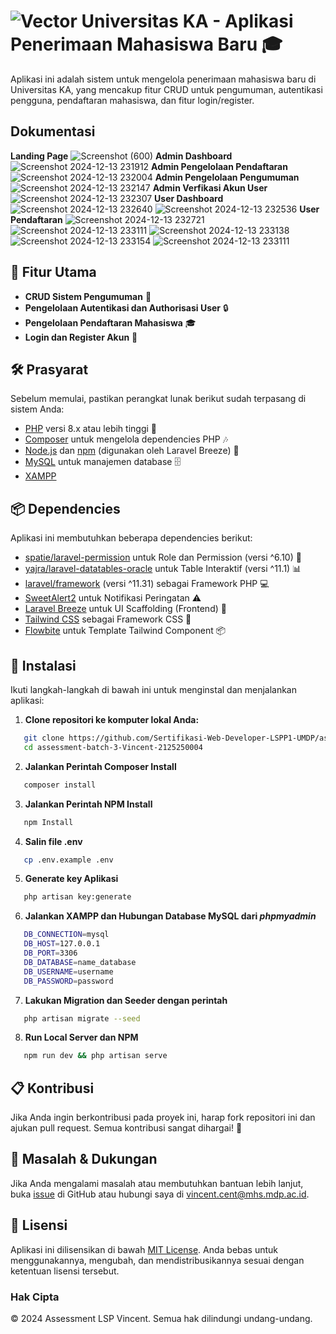 # ![Vector](https://github.com/user-attachments/assets/ddcf3e4d-585b-4614-bedf-edfe1cb40a19) Universitas KA - Aplikasi Penerimaan Mahasiswa Baru 🎓

Aplikasi ini adalah sistem untuk mengelola penerimaan mahasiswa baru di Universitas KA, yang mencakup fitur CRUD untuk pengumuman, autentikasi pengguna, pendaftaran mahasiswa, dan fitur login/register.

## Dokumentasi
**Landing Page**
![Screenshot (600)](https://github.com/user-attachments/assets/505ac940-fd2c-4916-ba58-faf7d5a381be)
**Admin Dashboard**
![Screenshot 2024-12-13 231912](https://github.com/user-attachments/assets/46b6e377-655c-46a5-85bc-c18279d612a3)
**Admin Pengelolaan Pendaftaran**
![Screenshot 2024-12-13 232004](https://github.com/user-attachments/assets/3581b178-e2f2-4fd1-8bf2-90c351e9904e)
**Admin Pengelolaan Pengumuman**
![Screenshot 2024-12-13 232147](https://github.com/user-attachments/assets/911bd277-9e18-48ac-a94a-625409a5cc4a)
**Admin Verfikasi Akun User**
![Screenshot 2024-12-13 232307](https://github.com/user-attachments/assets/d3412348-ea61-4b44-8c20-79c3a8ee8980)
**User Dashboard**
![Screenshot 2024-12-13 232640](https://github.com/user-attachments/assets/5f47a618-c150-4bf6-92eb-5806f7a0ab92)
![Screenshot 2024-12-13 232536](https://github.com/user-attachments/assets/d360eea0-1772-43b2-95fb-456e4e3a716d)
**User Pendaftaran**
![Screenshot 2024-12-13 232721](https://github.com/user-attachments/assets/96727194-94d1-4122-a1c2-27076c7ecfec)
![Screenshot 2024-12-13 233111](https://github.com/user-attachments/assets/cfd27d31-1b15-4616-8caa-350f60243b8f)
![Screenshot 2024-12-13 233138](https://github.com/user-attachments/assets/581221af-d29c-4533-bca7-0a7f170d2292)
![Screenshot 2024-12-13 233154](https://github.com/user-attachments/assets/d875721f-efc4-4891-8cb6-f6552fb364be)
![Screenshot 2024-12-13 233111](https://github.com/user-attachments/assets/d2157db2-e6b8-4289-86e0-71bb6422c064)

## 📌 Fitur Utama

- **CRUD Sistem Pengumuman** 📝
- **Pengelolaan Autentikasi dan Authorisasi User** 🔒
- **Pengelolaan Pendaftaran Mahasiswa** 🎓
- **Login dan Register Akun** 🔑

## 🛠️ Prasyarat

Sebelum memulai, pastikan perangkat lunak berikut sudah terpasang di sistem Anda:

- [PHP](https://www.php.net/downloads.php) versi 8.x atau lebih tinggi 🔧
- [Composer](https://getcomposer.org/) untuk mengelola dependencies PHP 🎶
- [Node.js](https://nodejs.org/en/) dan [npm](https://www.npmjs.com/) (digunakan oleh Laravel Breeze) 🚀
- [MySQL](https://www.mysql.com/) untuk manajemen database 🗄️
- [XAMPP](https://www.apachefriends.org/download.html)

## 📦 Dependencies

Aplikasi ini membutuhkan beberapa dependencies berikut:

- [spatie/laravel-permission](https://spatie.be/docs/laravel-permission/v6/introduction) untuk Role dan Permission (versi ^6.10) 🔑
- [yajra/laravel-datatables-oracle](https://yajrabox.com/docs/laravel-datatables/11.0) untuk Table Interaktif (versi ^11.1) 📊
- [laravel/framework](https://laravel.com/) (versi ^11.31) sebagai Framework PHP 💻
- [SweetAlert2](https://sweetalert2.github.io/#download) untuk Notifikasi Peringatan ⚠️
- [Laravel Breeze](https://github.com/laravel/breeze) untuk UI Scaffolding (Frontend) 🎨
- [Tailwind CSS](https://tailwindcss.com/) sebagai Framework CSS 🌟
- [Flowbite](https://flowbite.com/) untuk Template Tailwind Component 📦

## 🚀 Instalasi

Ikuti langkah-langkah di bawah ini untuk menginstal dan menjalankan aplikasi:

1. **Clone repositori ke komputer lokal Anda:**

```bash
   git clone https://github.com/Sertifikasi-Web-Developer-LSPP1-UMDP/assessment-batch-3-Vincent-2125250004.git
   cd assessment-batch-3-Vincent-2125250004
```
2. **Jalankan Perintah Composer Install**
```bash
   composer install
```
3. **Jalankan Perintah NPM Install**
```bash
   npm Install
```
4. **Salin file .env**
```bash
   cp .env.example .env
```
5. **Generate key Aplikasi**
```bash
   php artisan key:generate
```
6. **Jalankan XAMPP dan Hubungan Database MySQL dari *phpmyadmin***
```bash
   DB_CONNECTION=mysql
   DB_HOST=127.0.0.1
   DB_PORT=3306
   DB_DATABASE=name_database
   DB_USERNAME=username
   DB_PASSWORD=password
```
7. **Lakukan Migration dan Seeder dengan perintah**
```bash
   php artisan migrate --seed
```

8. **Run Local Server dan NPM**
```bash
   npm run dev && php artisan serve
```
## 📋 Kontribusi

Jika Anda ingin berkontribusi pada proyek ini, harap fork repositori ini dan ajukan pull request. Semua kontribusi sangat dihargai! 🙏

## 💬 Masalah & Dukungan

Jika Anda mengalami masalah atau membutuhkan bantuan lebih lanjut, buka [issue](https://github.com/Sertifikasi-Web-Developer-LSPP1-UMDP/assessment-batch-3-Vincent-2125250004/issues) di GitHub atau hubungi saya di vincent.cent@mhs.mdp.ac.id.

## 📝 Lisensi

Aplikasi ini dilisensikan di bawah [MIT License](https://opensource.org/licenses/MIT). Anda bebas untuk menggunakannya, mengubah, dan mendistribusikannya sesuai dengan ketentuan lisensi tersebut.

### Hak Cipta

© 2024 Assessment LSP Vincent. Semua hak dilindungi undang-undang.
